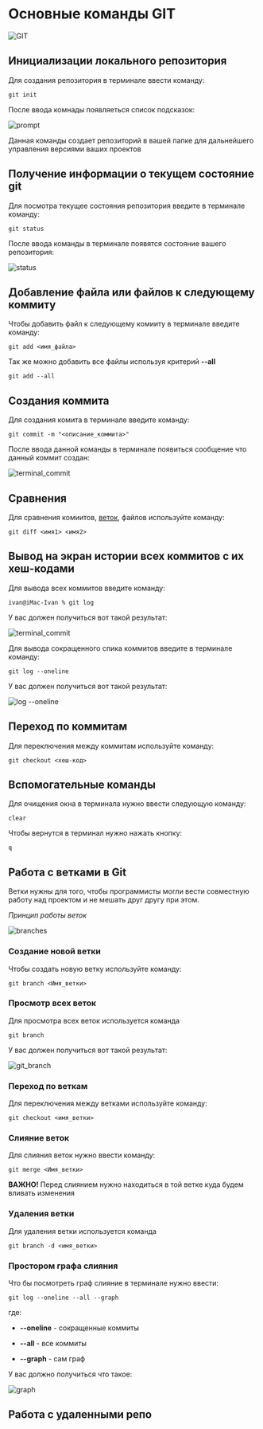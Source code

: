 # Основные команды GIT
![GIT](/image/trabajar-ramas-git.png)

## **Инициализации локального репозитория**

Для создания репозитория в терминале ввести команду: 
    
    git init

После ввода комнады появляеться список подсказок:

![prompt](/image/prompt.png)


Данная команды создает репозиторий в вашей папке для дальнейшего управления версиями ваших проектов

## **Получение информации о текущем состояние git**

Для посмотра текущее состояния репозитория введите в терминале команду:

    git status

После ввода команды в терминале появятся состояние вашего репозитория:

![status](/image/terminal_status.png)

## **Добавление файла или файлов к следующему коммиту**

Чтобы добавить файл к следующему комииту в терминале введите команду:

    git add <имя_файла>

Так же можно добавить все файлы используя критерий **--all**

    git add --all

## **Создания коммита**

Для создания комита в терминале введите команду:

    git commit -m "<описание_коммита>"

 После ввода данной команды в терминале появиться сообщение что данный коммит создан:

![terminal_commit](/image/terminal_commit.png)

## **Сравнения**

Для сравнения комиитов, [веток](#работа-с-ветками-в-git), файлов используйте команду:

    git diff <имя1> <имя2>

## **Вывод на экран истории всех коммитов с их хеш-кодами**

Для вывода всех коммитов введите команду:

    ivan@iMac-Ivan % git log

 У вас должен получиться вот такой результат:

![terminal_commit](/iamge/terminal_log.png)

Для вывода сокращенного спика коммитов введите в терминале команду:

    git log --oneline

У вас должен получиться вот такой результат:

![log --oneline](/image/terminal_log_oneline.png)

## **Переход по коммитам**
Для переключения между коммитам используйте команду:

    git checkout <хеш-код>

## **Вспомогательные команды**

Для очищения окна в терминала нужно ввести следующую команду:

    clear

Чтобы вернутся в терминал нужно нажать кнопку:

    q

## **Работа с ветками в Git**

Ветки нужны для того, чтобы программисты могли вести совместную работу над проектом и не мешать друг другу при этом.

*Принцип работы веток*

![branches](/image/branches.webp)

### Создание новой ветки

Чтобы создать новую ветку используйте команду:
    
    git branch <Имя_ветки>

### Просмотр всех веток

Для просмотра всех веток используется команда 

    git branch

У вас должен получиться вот такой результат:

![git_branch](/image/terminal_git_branch.png)

### Переход по веткам
Для переключения между ветками используйте команду:

    git checkout <имя_ветки>


### Слияние веток

Для слияния веток нужно ввести команду:

    git merge <Имя_ветки>

**ВАЖНО!** 
Перед слиянием нужно находиться в той ветке куда будем вливать изменения

### Удаления ветки
 
 Для удаления ветки используется команда 

    git branch -d <имя_ветки>

### Простором графа слияния

Что бы посмотреть граф слияние в терминале нужно ввести:

    git log --oneline --all --graph

где:

* **--oneline** - сокращенные коммиты

* **--all** - все коммиты

* **--graph** - сам граф

У вас должно получиться что такое:

![graph](/image/graph.png)

## Работа с удаленными репо

